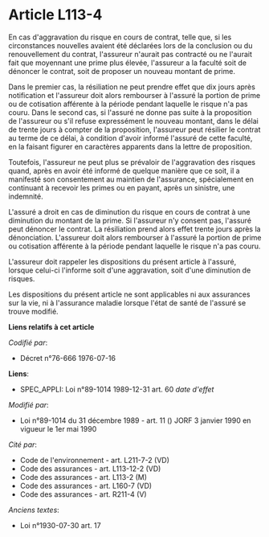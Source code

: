 # Article L113-4

En cas d'aggravation du risque en cours de contrat, telle que, si les circonstances nouvelles avaient été déclarées lors de
la conclusion ou du renouvellement du contrat, l'assureur n'aurait pas contracté ou ne l'aurait fait que moyennant une prime
plus élevée, l'assureur a la faculté soit de dénoncer le contrat, soit de proposer un nouveau montant de prime.

Dans le premier cas, la résiliation ne peut prendre effet que dix jours après notification et l'assureur doit alors
rembourser à l'assuré la portion de prime ou de cotisation afférente à la période pendant laquelle le risque n'a pas couru.
Dans le second cas, si l'assuré ne donne pas suite à la proposition de l'assureur ou s'il refuse expressément le nouveau
montant, dans le délai de trente jours à compter de la proposition, l'assureur peut résilier le contrat au terme de ce délai,
à condition d'avoir informé l'assuré de cette faculté, en la faisant figurer en caractères apparents dans la lettre de
proposition.

Toutefois, l'assureur ne peut plus se prévaloir de l'aggravation des risques quand, après en avoir été informé de quelque
manière que ce soit, il a manifesté son consentement au maintien de l'assurance, spécialement en continuant à recevoir les
primes ou en payant, après un sinistre, une indemnité.

L'assuré a droit en cas de diminution du risque en cours de contrat à une diminution du montant de la prime. Si l'assureur
n'y consent pas, l'assuré peut dénoncer le contrat. La résiliation prend alors effet trente jours après la dénonciation.
L'assureur doit alors rembourser à l'assuré la portion de prime ou cotisation afférente à la période pendant laquelle le
risque n'a pas couru.

L'assureur doit rappeler les dispositions du présent article à l'assuré, lorsque celui-ci l'informe soit d'une aggravation,
soit d'une diminution de risques.

Les dispositions du présent article ne sont applicables ni aux assurances sur la vie, ni à l'assurance maladie lorsque l'état
de santé de l'assuré se trouve modifié.

**Liens relatifs à cet article**

_Codifié par_:

  - Décret n°76-666 1976-07-16

**Liens**:

  - SPEC_APPLI: Loi n°89-1014 1989-12-31 art. 60 *date d'effet*

_Modifié par_:

  - Loi n°89-1014 du 31 décembre 1989 - art. 11 () JORF 3 janvier 1990 en vigueur le 1er mai 1990

_Cité par_:

  - Code de l'environnement - art. L211-7-2 (VD)
  - Code des assurances - art. L113-12-2 (VD)
  - Code des assurances - art. L113-2 (M)
  - Code des assurances - art. L160-7 (VD)
  - Code des assurances - art. R211-4 (V)

_Anciens textes_:

  - Loi n°1930-07-30 art. 17
